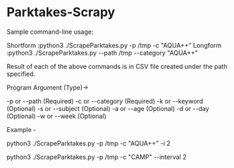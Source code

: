 # Parktakes-Scrapy

Sample command-line usage: 

Shortform :python3  ./ScrapeParktakes.py -p /tmp -c "AQUA++”
Longform  :python3  ./ScrapeParktakes.py --path /tmp --category "AQUA++"


Result of each of the above commands is in CSV file created under the path specified.

Program Argument (Type)->

-p or --path  (Required)
-c or --category (Required)
-k or --keyword (Optional)
-s or --subject (Optional)
-a or --age (Optional)
-d or --day (Optional)
-w or --week (Optional)


Example - 

python3 ./ScrapeParktakes.py -p /tmp -c "AQUA++" -i 2

python3 ./ScrapeParktakes.py -p /tmp -c "CAMP" --interval 2